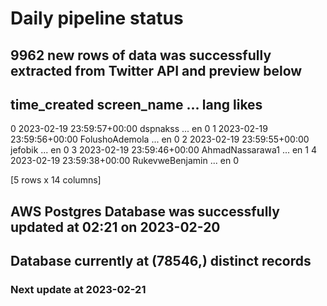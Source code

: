# Daily pipeline status
## 9962 new rows of data was successfully extracted from Twitter API and preview below
##                time_created      screen_name  ... lang likes
0 2023-02-19 23:59:57+00:00         dspnakss  ...   en     0
1 2023-02-19 23:59:56+00:00   FolushoAdemola  ...   en     0
2 2023-02-19 23:59:55+00:00          jefobik  ...   en     0
3 2023-02-19 23:59:46+00:00  AhmadNassarawa1  ...   en     1
4 2023-02-19 23:59:38+00:00  RukevweBenjamin  ...   en     0

[5 rows x 14 columns]
## AWS Postgres Database was successfully updated at  02:21 on 2023-02-20
## Database currently at (78546,) distinct records
### Next update at 2023-02-21

